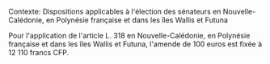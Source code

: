 Contexte: Dispositions applicables à l'élection des sénateurs en Nouvelle-Calédonie, en Polynésie française et dans les îles Wallis et Futuna

Pour l'application de l'article L. 318 en Nouvelle-Calédonie, en Polynésie française et dans les îles Wallis et Futuna, l'amende de 100 euros est fixée à 12 110 francs CFP.